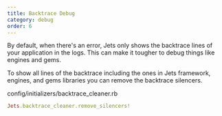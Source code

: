 ```yaml
---
title: Backtrace Debug
category: debug
order: 6
---
```


By default, when there's an error, Jets only shows the backtrace lines of your application in the logs.  This can make it tougher to debug things like engines and gems.

To show all lines of the backtrace including the ones in Jets framework, engines, and gems libraries you can remove the backtrace silencers.

config/initializers/backtrace_cleaner.rb

```ruby
Jets.backtrace_cleaner.remove_silencers!
```
